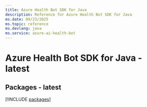 ```yaml
---
title: Azure Health Bot SDK for Java
description: Reference for Azure Health Bot SDK for Java
ms.date: 09/23/2025
ms.topic: reference
ms.devlang: java
ms.service: azure-ai-health-bot
---
```

# Azure Health Bot SDK for Java - latest
## Packages - latest
[!INCLUDE [packages](health-bot-index.md)]